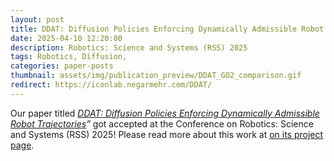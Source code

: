 ```yaml
---
layout: post
title: DDAT: Diffusion Policies Enforcing Dynamically Admissible Robot Trajectories
date: 2025-04-10 12:20:00
description: Robotics: Science and Systems (RSS) 2025
tags: Robotics, Diffusion, 
categories: paper-posts
thumbnail: assets/img/publication_preview/DDAT_GO2_comparison.gif
redirect: https://iconlab.negarmehr.com/DDAT/
---
```


Our paper titled _<a href="https://arxiv.org/abs/2502.16863">DDAT: Diffusion Policies Enforcing Dynamically Admissible Robot Trajectories</a>”_ got accepted at the Conference on Robotics: Science and Systems (RSS) 2025! Please read more about this work at <a href="https://iconlab.negarmehr.com/DDAT/">on its project page</a>.